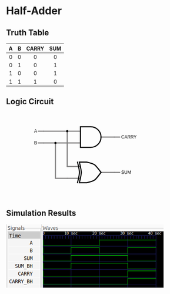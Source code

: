 # Half-Adder
## Truth Table
| A | B | CARRY | SUM |
|:-:|:-:|:-----:|:---:|
| 0 | 0 |   0   |  0  |
| 0 | 1 |   0   |  1  |
| 1 | 0 |   0   |  1  |
| 1 | 1 |   1   |  0  |

## Logic Circuit
<svg version="1.1" xmlns="http://www.w3.org/2000/svg" xmlns:xlink="http://www.w3.org/1999/xlink" width="396" height="228"><defs/><g transform="scale(1,1) translate(-58,-78)"><path fill="none" stroke="#807f7f" paint-order="fill stroke markers" d=" M 224 256 L 260 256" stroke-linecap="round" stroke-miterlimit="10" stroke-width="3" stroke-dasharray=""/><path fill="none" stroke="#807f7f" paint-order="fill stroke markers" d=" M 224 224 L 260 224" stroke-linecap="round" stroke-miterlimit="10" stroke-width="3" stroke-dasharray=""/><path fill="none" stroke="#807f7f" paint-order="fill stroke markers" d=" M 316 240 L 352 240" stroke-linecap="round" stroke-miterlimit="10" stroke-width="3" stroke-dasharray=""/><path fill="none" stroke="#000000" paint-order="fill stroke markers" d=" M 257 212 L 277 212 C 299 217 299 217 316 240 C 299 263 299 263 277 268 L 257 268 C 264 240 264 240 257 212 Z M 252 212 C 259 240 259 240 252 268" stroke-linecap="round" stroke-miterlimit="10" stroke-width="3" stroke-dasharray=""/><path fill="none" stroke="#807f7f" paint-order="fill stroke markers" d=" M 224 160 L 260 160" stroke-linecap="round" stroke-miterlimit="10" stroke-width="3" stroke-dasharray=""/><path fill="none" stroke="#807f7f" paint-order="fill stroke markers" d=" M 224 128 L 260 128" stroke-linecap="round" stroke-miterlimit="10" stroke-width="3" stroke-dasharray=""/><path fill="none" stroke="#807f7f" paint-order="fill stroke markers" d=" M 316 144 L 352 144" stroke-linecap="round" stroke-miterlimit="10" stroke-width="3" stroke-dasharray=""/><path fill="none" stroke="#000000" paint-order="fill stroke markers" d=" M 260 116 L 288 116 A 28 28 0 0 1 288 172 L 260 172 Z" stroke-linecap="round" stroke-miterlimit="10" stroke-width="3" stroke-dasharray=""/><path fill="none" stroke="#807f7f" paint-order="fill stroke markers" d=" M 160 128 L 224 128" stroke-linecap="round" stroke-miterlimit="10" stroke-width="3" stroke-dasharray=""/><text fill="#000000" stroke="none" font-family="sans-serif" font-size="12px" font-style="normal" font-weight="normal" text-decoration="normal" x="192" y="122" text-anchor="start" dominant-baseline="alphabetic"></text><path fill="none" stroke="#807f7f" paint-order="fill stroke markers" d=" M 224 128 L 224 224" stroke-linecap="round" stroke-miterlimit="10" stroke-width="3" stroke-dasharray=""/><text fill="#000000" stroke="none" font-family="sans-serif" font-size="12px" font-style="normal" font-weight="normal" text-decoration="normal" x="230" y="182" text-anchor="start" dominant-baseline="alphabetic"></text><path fill="none" stroke="#807f7f" paint-order="fill stroke markers" d=" M 160 160 L 192 160" stroke-linecap="round" stroke-miterlimit="10" stroke-width="3" stroke-dasharray=""/><text fill="#000000" stroke="none" font-family="sans-serif" font-size="12px" font-style="normal" font-weight="normal" text-decoration="normal" x="176" y="154" text-anchor="start" dominant-baseline="alphabetic"></text><path fill="none" stroke="#807f7f" paint-order="fill stroke markers" d=" M 192 160 L 192 256" stroke-linecap="round" stroke-miterlimit="10" stroke-width="3" stroke-dasharray=""/><text fill="#000000" stroke="none" font-family="sans-serif" font-size="12px" font-style="normal" font-weight="normal" text-decoration="normal" x="198" y="214" text-anchor="start" dominant-baseline="alphabetic"></text><path fill="none" stroke="#807f7f" paint-order="fill stroke markers" d=" M 192 256 L 224 256" stroke-linecap="round" stroke-miterlimit="10" stroke-width="3" stroke-dasharray=""/><text fill="#000000" stroke="none" font-family="sans-serif" font-size="12px" font-style="normal" font-weight="normal" text-decoration="normal" x="208" y="250" text-anchor="start" dominant-baseline="alphabetic"></text><path fill="none" stroke="#807f7f" paint-order="fill stroke markers" d=" M 192 160 L 224 160" stroke-linecap="round" stroke-miterlimit="10" stroke-width="3" stroke-dasharray=""/><text fill="#000000" stroke="none" font-family="sans-serif" font-size="12px" font-style="normal" font-weight="normal" text-decoration="normal" x="208" y="154" text-anchor="start" dominant-baseline="alphabetic"></text><path fill="none" stroke="#807f7f" paint-order="fill stroke markers" d=" M 352 144 L 367 144" stroke-linecap="round" stroke-miterlimit="10" stroke-width="3" stroke-dasharray=""/><g><text fill="#000000" stroke="none" font-family="sans-serif" font-size="12px" font-style="normal" font-weight="normal" text-decoration="normal" x="371" y="144" text-anchor="start" dominant-baseline="central">CARRY</text></g><path fill="none" stroke="#807f7f" paint-order="fill stroke markers" d=" M 352 240 L 367 240" stroke-linecap="round" stroke-miterlimit="10" stroke-width="3" stroke-dasharray=""/><g><text fill="#000000" stroke="none" font-family="sans-serif" font-size="12px" font-style="normal" font-weight="normal" text-decoration="normal" x="371" y="240" text-anchor="start" dominant-baseline="central">SUM</text></g><path fill="none" stroke="#807f7f" paint-order="fill stroke markers" d=" M 160 160 L 145 160" stroke-linecap="round" stroke-miterlimit="10" stroke-width="3" stroke-dasharray=""/><g><text fill="#000000" stroke="none" font-family="sans-serif" font-size="12px" font-style="normal" font-weight="normal" text-decoration="normal" x="134" y="160" text-anchor="start" dominant-baseline="central">B</text></g><path fill="none" stroke="#807f7f" paint-order="fill stroke markers" d=" M 160 128 L 145 128" stroke-linecap="round" stroke-miterlimit="10" stroke-width="3" stroke-dasharray=""/><g><text fill="#000000" stroke="none" font-family="sans-serif" font-size="12px" font-style="normal" font-weight="normal" text-decoration="normal" x="134" y="128" text-anchor="start" dominant-baseline="central">A</text></g><path fill="#000000" stroke="none" paint-order="stroke fill markers" d=" M 227 128 A 3 3 0 1 1 226.99999999995774 127.99998407846124 Z"/><path fill="#000000" stroke="none" paint-order="stroke fill markers" d=" M 195 160 A 3 3 0 1 1 194.99999999995774 159.99998407846124 Z"/></g></svg>

## Simulation Results
<img src="./doc/ha_sim.svg">

